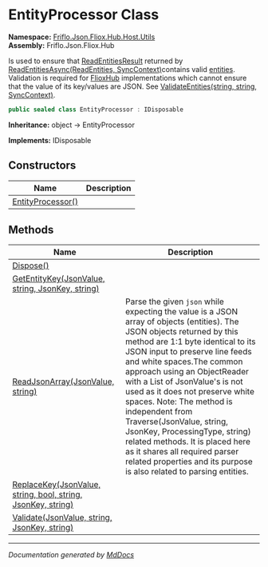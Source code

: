 ﻿<!--  
  <auto-generated>   
    The contents of this file were generated by a tool.  
    Changes to this file may be list if the file is regenerated  
  </auto-generated>   
-->

# EntityProcessor Class

**Namespace:** [Friflo.Json.Fliox.Hub.Host.Utils](../index.md)  
**Assembly:** Friflo.Json.Fliox.Hub

Is used to ensure that [ReadEntitiesResult](../../../Protocol/Tasks/ReadEntitiesResult/index.md) returned by [ReadEntitiesAsync(ReadEntities, SyncContext)](../../EntityContainer/methods/ReadEntitiesAsync.md)contains valid [entities](../../../Protocol/Tasks/ReadEntitiesResult/fields/entities.md). Validation is required for [FlioxHub](../../FlioxHub/index.md) implementations which cannot ensure that the value of its key\/values are JSON. See [ValidateEntities(string, string, SyncContext)](../../../Protocol/Tasks/ReadEntitiesResult/methods/ValidateEntities.md).

```csharp
public sealed class EntityProcessor : IDisposable
```

**Inheritance:** object → EntityProcessor

**Implements:** IDisposable

## Constructors

| Name                                       | Description |
| ------------------------------------------ | ----------- |
| [EntityProcessor()](constructors/index.md) |             |

## Methods

| Name                                                                                  | Description                                                                                                                                                                                                                                                                                                                                                                                                                                                                                                                                                                              |
| ------------------------------------------------------------------------------------- | ---------------------------------------------------------------------------------------------------------------------------------------------------------------------------------------------------------------------------------------------------------------------------------------------------------------------------------------------------------------------------------------------------------------------------------------------------------------------------------------------------------------------------------------------------------------------------------------- |
| [Dispose()](methods/Dispose.md)                                                       |                                                                                                                                                                                                                                                                                                                                                                                                                                                                                                                                                                                          |
| [GetEntityKey(JsonValue, string, JsonKey, string)](methods/GetEntityKey.md)           |                                                                                                                                                                                                                                                                                                                                                                                                                                                                                                                                                                                          |
| [ReadJsonArray(JsonValue, string)](methods/ReadJsonArray.md)                          | Parse the given `json` while expecting the value is a JSON array of objects (entities). The JSON objects returned by this method are 1:1 byte identical to its JSON input to preserve line feeds and white spaces.The common approach using an ObjectReader with a List of JsonValue's is not used as it does not preserve white spaces.   Note: The method is independent from Traverse(JsonValue, string, JsonKey, ProcessingType, string) related methods. It is placed here as it shares all required parser related properties and its purpose is also related to parsing entities. |
| [ReplaceKey(JsonValue, string, bool, string, JsonKey, string)](methods/ReplaceKey.md) |                                                                                                                                                                                                                                                                                                                                                                                                                                                                                                                                                                                          |
| [Validate(JsonValue, string, JsonKey, string)](methods/Validate.md)                   |                                                                                                                                                                                                                                                                                                                                                                                                                                                                                                                                                                                          |

___

*Documentation generated by [MdDocs](https://github.com/ap0llo/mddocs)*
